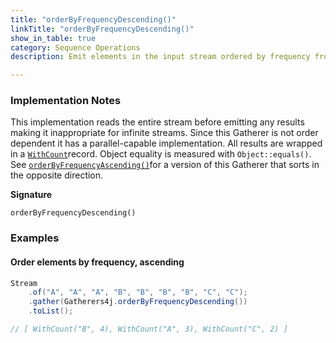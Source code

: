 ```yaml
---
title: "orderByFrequencyDescending()"
linkTitle: "orderByFrequencyDescending()"
show_in_table: true
category: Sequence Operations
description: Emit elements in the input stream ordered by frequency from most frequently occurring to least frequently occurring.

---
```


### Implementation Notes

This implementation reads the entire stream before emitting any results making it inappropriate for infinite streams. Since this Gatherer
is not order dependent it has a parallel-capable implementation. All results are wrapped in a [`WithCount`](https://github.com/tginsberg/gatherers4j/blob/main/src/main/java/com/ginsberg/gatherers4j/WithCount.java)record.
Object equality is measured with `Object::equals()`. See [`orderByFrequencyAscending()`](/gatherers/sequence-operations/orderbyfrequencyascending/)for a
version of this Gatherer that sorts in the opposite direction.

**Signature**

`orderByFrequencyDescending()`


### Examples

#### Order elements by frequency, ascending

```java
Stream
    .of("A", "A", "A", "B", "B", "B", "B", "C", "C");
    .gather(Gatherers4j.orderByFrequencyDescending())
    .toList();

// [ WithCount("B", 4), WithCount("A", 3), WithCount("C", 2) ]
```

